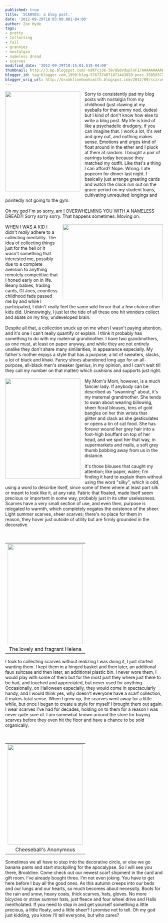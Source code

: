 ```yaml
---
published: true
title: 'SCARVES: a blog post.'
date: '2012-09-29T18:03:00.001-04:00'
author: Zoe Hyde
tags:
- pretty
- Collecting
- fall
- grannies
- nostalgia
- nameless dread
- scarves
modified_date: '2012-09-29T18:15:01.518-04:00'
thumbnail: http://3.bp.blogspot.com/-ndKfcj36-30/UGdvduplnFI/AAAAAAAAAKs/QIPdTJ10o1k/s72-c/IMG_4048.jpg
blogger_id: tag:blogger.com,1999:blog-5767374071871443859.post-3505837286262028417
blogger_orig_url: http://brooklinebooksmith.blogspot.com/2012/09/scarves-blog-post.html
---
```


<div class="separator" style="border-bottom: medium none; border-left: medium none; border-right: medium none; border-top: medium none; clear: both; text-align: center;"><a href="http://3.bp.blogspot.com/-ndKfcj36-30/UGdvduplnFI/AAAAAAAAAKs/QIPdTJ10o1k/s1600/IMG_4048.jpg" imageanchor="1" style="clear: left; cssfloat: left; float: left; margin-bottom: 1em; margin-right: 1em;"><img border="0" height="320" kea="true" src="http://3.bp.blogspot.com/-ndKfcj36-30/UGdvduplnFI/AAAAAAAAAKs/QIPdTJ10o1k/s320/IMG_4048.jpg" width="240" /></a></div>Sorry to&nbsp;consistently pad my blog posts with nostalgia from my childhood (just clawing at my eyeballs for that emmy nod, dudes) but I kind of don't know how else to write a blog post. My life is kind of like a psychadelic drudgery, if you can imagine that. I work a lot, it's wet and grey out, and nothing makes sense. Emotions and urges kind of float around in the ether and I pluck at them at random. I bought a pair of earrings today because they matched my outfit. Like that's a thing I can afford? Nope. Wrong. I ate popcorn for dinner last night. I basically just arrange greeting cards and watch the clock run out on the grace period on my student loans, cultivating unrequited longings and pointedly not going to the gym.<br /><br />Oh my god I'm so sorry, am I OVERWHELMING YOU WITH A NAMELESS DREAD?! Sorry sorry sorry. That happens sometimes. Moving on.<br /><br /><div class="separator" style="border-bottom: medium none; border-left: medium none; border-right: medium none; border-top: medium none; clear: both; text-align: center;"><a href="http://3.bp.blogspot.com/-Uyv-JBpmRys/UGdvU37R51I/AAAAAAAAAKc/X9mkevrqhWc/s1600/IMG_4045.jpg" imageanchor="1" style="clear: right; cssfloat: right; float: right; margin-bottom: 1em; margin-left: 1em;"><img border="0" height="240" kea="true" src="http://3.bp.blogspot.com/-Uyv-JBpmRys/UGdvU37R51I/AAAAAAAAAKc/X9mkevrqhWc/s320/IMG_4045.jpg" width="320" /></a></div>WHEN I WAS A KID I didn't <em>really</em> adhere to a collecting mentality. The idea of collecting things just for the hell or it wasn't something that interested me, possibly due to a complete aversion to anything remotely competitive that I&nbsp;honed early on in life. Beany babies, trading cards, GI Joes, countless childhood fads passed me by and while I participated, I didn't really feel the same wild fervor that a few choice other kids did. Unknowingly, I just let the tide of all these one hit wonders collect and abate on my tiny, undeveloped brain.<br /><br />Despite all that, a collection snuck up on me when I wasn't paying attention, and it's one I can't really quantify or explain. I think it probably has something to do with my maternal grandmother. I have two grandmothers, as one must, at least on paper anyway, and while they are not entirely unalike they don't share many similarities, in appearance especially. My father's mother enjoys a style that has a purpose; a lot of sweaters, slacks, a lot of black and khaki. Fancy shoes abandoned long ago for an all-purpose, all-black men's sneaker (genius, in my opinion, and I can't wait till they call my number on that matter)&nbsp;which cushions and supports just right. <br /><br /><div class="separator" style="border-bottom: medium none; border-left: medium none; border-right: medium none; border-top: medium none; clear: both; text-align: center;"><a href="http://1.bp.blogspot.com/-1nGE1beSmBY/UGdvg92O8ZI/AAAAAAAAAK4/qqUM81IrSCg/s1600/IMG_4049.jpg" imageanchor="1" style="clear: left; cssfloat: left; float: left; margin-bottom: 1em; margin-right: 1em;"><img border="0" height="320" kea="true" src="http://1.bp.blogspot.com/-1nGE1beSmBY/UGdvg92O8ZI/AAAAAAAAAK4/qqUM81IrSCg/s320/IMG_4049.jpg" width="240" /></a></div>My Mom's Mom, however, is a much fancier lady. If anybody can be described as "swanning" about, it's my maternal grandmother. She tends to swan about wearing billowing, sheer floral blouses, tens of gold bangles on&nbsp;her thin wrists&nbsp;that glitter&nbsp;and clack as she gesticulates or opens a tin of cat food. She has forever wound her grey hair into a foot-high bouffant on top of her head, and we spot her that way, in supermarkets and malls, a&nbsp;soft grey thumb bobbing away from us in the distance. <br /><br />It's those blouses that caught my attention; like paper, water; I'm finding it hard to explain them without using the word "silky", which is odd, using a word to describe itself, since some of them where at least part silk or meant to look like it, at any rate. Fabric that floated, made itself seem precious or important in some way, probably just in its utter uselessness. Scarves have a very small section of use, and even then, purpose is relegated to warmth, which completely negates the existence of the sheer. Light summer scarves, sheer scarves; there's no place for them in reason,&nbsp;they hover&nbsp;just outside of utility but are firmly grounded in the decorative. <br /><br />﻿ <br /><table cellpadding="0" cellspacing="0" class="tr-caption-container" style="float: right; margin-left: 1em; text-align: right;"><tbody><tr><td style="text-align: center;"><a href="http://1.bp.blogspot.com/-I_CwVBOwiW4/UGdvmErjNZI/AAAAAAAAALA/hQxsIlih1t4/s1600/IMG_4051.jpg" imageanchor="1" style="clear: right; cssfloat: right; margin-bottom: 1em; margin-left: auto; margin-right: auto;"><img border="0" height="320" kea="true" src="http://1.bp.blogspot.com/-I_CwVBOwiW4/UGdvmErjNZI/AAAAAAAAALA/hQxsIlih1t4/s320/IMG_4051.jpg" width="240" /></a></td></tr><tr><td class="tr-caption" style="text-align: center;">The lovely and fragrant Helena</td></tr></tbody></table>I took to collecting scarves without realizing I was doing it, I just started wanting them. I kept them in a hinged basket and then later, an additional faux suitcase and then later, an additional plastic bin. I never wore them, I would play with some of them but for the most part they where just there to be had, and touched and appreciated, but never used for anything. Occasionally, on Halloween especially, they would come in spectacularly handy, and I would think yes, why doesn't everyone have a scarf collection, it makes total sense. When I grew up, the scarves went away for a little while, but once I began to create a style for myself I brought them out again. I wear scarves I've had for decades, holding on to them for a reason I was never quite sure of. I am somewhat known around the store for buying scarves before they even hit the floor and have a chance to be sold organically. <br /><br />﻿ <br /><table cellpadding="0" cellspacing="0" class="tr-caption-container" style="float: left; margin-right: 1em; text-align: left;"><tbody><tr><td style="text-align: center;"><a href="http://1.bp.blogspot.com/-92qMF9rmdDk/UGdvPoQIZfI/AAAAAAAAAKU/BymmAafRXqI/s1600/IMG_4052.jpg" imageanchor="1" style="clear: left; cssfloat: left; margin-bottom: 1em; margin-left: auto; margin-right: auto;"><img border="0" height="320" kea="true" src="http://1.bp.blogspot.com/-92qMF9rmdDk/UGdvPoQIZfI/AAAAAAAAAKU/BymmAafRXqI/s320/IMG_4052.jpg" width="240" /></a></td></tr><tr><td class="tr-caption" style="text-align: center;">Cheeseball's Anonymous</td></tr></tbody></table>﻿ <br /><div style="border-bottom: medium none; border-left: medium none; border-right: medium none; border-top: medium none;"><br /></div><div style="border-bottom: medium none; border-left: medium none; border-right: medium none; border-top: medium none;"><br />Sometimes we all have to step into the decorative circle, or else we go banana pants and start stockpiling for the apocalypse. So I will see you there, Brookline. Come check out our newest scarf shipment in the card and gift room. I've already bought three. I'm not even joking. You have to get here before I buy all the good ones. As this autumn creeps into our beds and our lungs and our hearts, so much becomes about necessity. Boots for the rain and snow, heavy coats, thick scarves, hats, gloves. No more bicycles or straw summer hats, just fleece and four wheel drive and Halls mentholated. If you need to stop in and get yourself something a little precious, a little floaty, and a little sheer? I promise not to tell. Oh my god just kidding, you know I'll tell everyone, but who cares?</div><div style="border-bottom: medium none; border-left: medium none; border-right: medium none; border-top: medium none;"><br /></div>